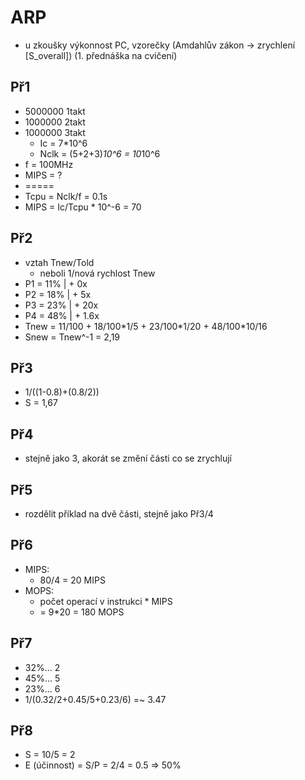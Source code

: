 # ARP
- u zkoušky výkonnost PC, vzorečky (Amdahlův zákon -> zrychlení [S_overall]) (1. přednáška na cvičení)

## Př1
- 5000000 1takt
- 1000000 2takt
- 1000000 3takt
    - Ic = 7*10^6
    - Nclk = (5+2+3)*10^6 = 10*10^6
- f = 100MHz
- MIPS = ?
- =====
- Tcpu = Nclk/f = 0.1s
- MIPS = Ic/Tcpu * 10^-6 = 70

## Př2
- vztah Tnew/Told
    - neboli 1/nová rychlost Tnew
- P1 = 11% | + 0x
- P2 = 18% | + 5x
- P3 = 23% | + 20x
- P4 = 48% | + 1.6x
- Tnew = 11/100 + 18/100\*1/5 + 23/100\*1/20 + 48/100\*10/16
- Snew = Tnew^-1 = 2,19

## Př3
- 1/((1-0.8)+(0.8/2))
- S = 1,67

## Př4
- stejně jako 3, akorát se změní části co se zrychlují

## Př5
- rozdělit příklad na dvě části, stejně jako Př3/4

## Př6
- MIPS:
    - 80/4 = 20 MIPS
- MOPS:
    - počet operací v instrukci * MIPS
    - = 9*20 = 180 MOPS

## Př7
- 32%... 2
- 45%... 5
- 23%... 6
- 1/(0.32/2+0.45/5+0.23/6) =~ 3.47

## Př8
- S = 10/5 = 2
- E (účinnost) = S/P = 2/4 = 0.5 => 50%